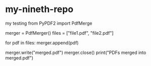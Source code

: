 # my-nineth-repo
my testing
from PyPDF2 import PdfMerge

merger = PdfMerger()
files = ["file1.pdf", "file2.pdf"]

for pdf in files:
    merger.append(pdf)

merger.write("merged.pdf")
merger.close()
print("PDFs merged into merged.pdf")
